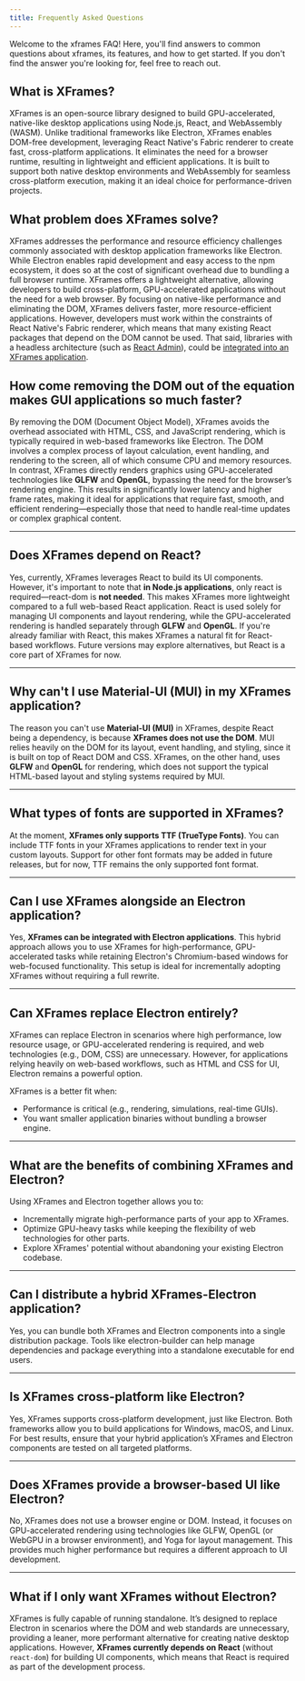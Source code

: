 ```yaml
---
title: Frequently Asked Questions
---
```


Welcome to the xframes FAQ! Here, you'll find answers to common questions about xframes, its features, and how to get started. If you don't find the answer you're looking for, feel free to reach out.

## What is XFrames?

XFrames is an open-source library designed to build GPU-accelerated, native-like desktop applications using Node.js, React, and WebAssembly (WASM). Unlike traditional frameworks like Electron, XFrames enables DOM-free development, leveraging React Native's Fabric renderer to create fast, cross-platform applications. It eliminates the need for a browser runtime, resulting in lightweight and efficient applications. It is built to support both native desktop environments and WebAssembly for seamless cross-platform execution, making it an ideal choice for performance-driven projects.

## What problem does XFrames solve?

XFrames addresses the performance and resource efficiency challenges commonly associated with desktop application frameworks like Electron. While Electron enables rapid development and easy access to the npm ecosystem, it does so at the cost of significant overhead due to bundling a full browser runtime. XFrames offers a lightweight alternative, allowing developers to build cross-platform, GPU-accelerated applications without the need for a web browser. By focusing on native-like performance and eliminating the DOM, XFrames delivers faster, more resource-efficient applications. However, developers must work within the constraints of React Native's Fabric renderer, which means that many existing React packages that depend on the DOM cannot be used. That said, libraries with a headless architecture (such as [React Admin](https://marmelab.com/react-admin/)), could be [integrated into an XFrames application](https://marmelab.com/blog/2024/05/22/using-react-admin-with-react-native.html).

## How come removing the DOM out of the equation makes GUI applications so much faster?

By removing the DOM (Document Object Model), XFrames avoids the overhead associated with HTML, CSS, and JavaScript rendering, which is typically required in web-based frameworks like Electron. The DOM involves a complex process of layout calculation, event handling, and rendering to the screen, all of which consume CPU and memory resources. In contrast, XFrames directly renders graphics using GPU-accelerated technologies like **GLFW** and **OpenGL**, bypassing the need for the browser’s rendering engine. This results in significantly lower latency and higher frame rates, making it ideal for applications that require fast, smooth, and efficient rendering—especially those that need to handle real-time updates or complex graphical content.

---

## Does XFrames depend on React?

Yes, currently, XFrames leverages React to build its UI components. However, it's important to note that **in Node.js applications**, only react is required—react-dom is **not needed**. This makes XFrames more lightweight compared to a full web-based React application. React is used solely for managing UI components and layout rendering, while the GPU-accelerated rendering is handled separately through **GLFW** and **OpenGL**. If you're already familiar with React, this makes XFrames a natural fit for React-based workflows. Future versions may explore alternatives, but React is a core part of XFrames for now.

---

## Why can't I use Material-UI (MUI) in my XFrames application?

The reason you can't use **Material-UI (MUI)** in XFrames, despite React being a dependency, is because **XFrames does not use the DOM**. MUI relies heavily on the DOM for its layout, event handling, and styling, since it is built on top of React DOM and CSS. XFrames, on the other hand, uses **GLFW** and **OpenGL** for rendering, which does not support the typical HTML-based layout and styling systems required by MUI.

---

## What types of fonts are supported in XFrames?

At the moment, **XFrames only supports TTF (TrueType Fonts)**. You can include TTF fonts in your XFrames applications to render text in your custom layouts. Support for other font formats may be added in future releases, but for now, TTF remains the only supported font format.

---

## Can I use XFrames alongside an Electron application?

Yes, **XFrames can be integrated with Electron applications**. This hybrid approach allows you to use XFrames for high-performance, GPU-accelerated tasks while retaining Electron's Chromium-based windows for web-focused functionality. This setup is ideal for incrementally adopting XFrames without requiring a full rewrite.

---

## Can XFrames replace Electron entirely?

XFrames can replace Electron in scenarios where high performance, low resource usage, or GPU-accelerated rendering is required, and web technologies (e.g., DOM, CSS) are unnecessary. However, for applications relying heavily on web-based workflows, such as HTML and CSS for UI, Electron remains a powerful option.

XFrames is a better fit when:

- Performance is critical (e.g., rendering, simulations, real-time GUIs).
- You want smaller application binaries without bundling a browser engine.

---

## What are the benefits of combining XFrames and Electron?

Using XFrames and Electron together allows you to:

- Incrementally migrate high-performance parts of your app to XFrames.
- Optimize GPU-heavy tasks while keeping the flexibility of web technologies for other parts.
- Explore XFrames' potential without abandoning your existing Electron codebase.

---

## Can I distribute a hybrid XFrames-Electron application?

Yes, you can bundle both XFrames and Electron components into a single distribution package. Tools like electron-builder can help manage dependencies and package everything into a standalone executable for end users.

---

## Is XFrames cross-platform like Electron?

Yes, XFrames supports cross-platform development, just like Electron. Both frameworks allow you to build applications for Windows, macOS, and Linux. For best results, ensure that your hybrid application’s XFrames and Electron components are tested on all targeted platforms.

---

## Does XFrames provide a browser-based UI like Electron?

No, XFrames does not use a browser engine or DOM. Instead, it focuses on GPU-accelerated rendering using technologies like GLFW, OpenGL (or WebGPU in a browser environment), and Yoga for layout management. This provides much higher performance but requires a different approach to UI development.

---

## What if I only want XFrames without Electron?

XFrames is fully capable of running standalone. It’s designed to replace Electron in scenarios where the DOM and web standards are unnecessary, providing a leaner, more performant alternative for creating native desktop applications. However, **XFrames currently depends on React** (without `react-dom`) for building UI components, which means that React is required as part of the development process.
